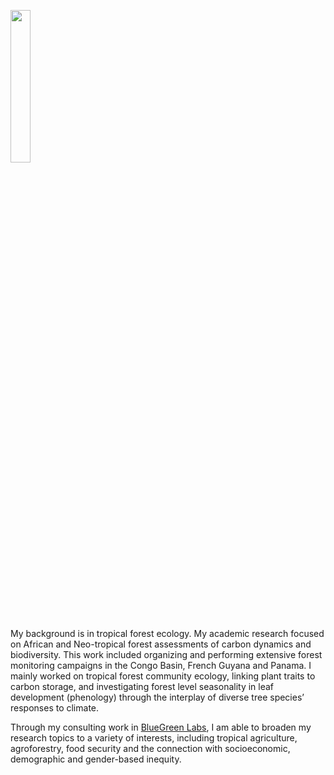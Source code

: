 <p align="left">
  <a href="https://bluegreenlabs.org"><img src="https://bluegreenlabs.org/img/logo_text_small.png" width = 25% /></a>
</p>

My background is in tropical forest ecology. My academic research focused on African and Neo-tropical forest
assessments of carbon dynamics and biodiversity. This work included organizing and performing extensive forest 
monitoring campaigns in the Congo Basin, French Guyana and Panama. I mainly worked on tropical forest community ecology,
linking plant traits to carbon storage, and investigating forest level seasonality in leaf development (phenology)
through the interplay of diverse tree species’ responses to climate.

Through my consulting work in [BlueGreen Labs](https://bluegreenlabs.org), I am able to broaden my research topics to a variety of interests,
including tropical agriculture, agroforestry, food security and the connection with socioeconomic,
demographic and gender-based inequity.
